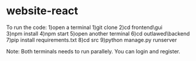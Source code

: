 # website-react

To run the code:
  1)open a terminal
  1)git clone
  2)cd frontend\gui\
  3)npm install
  4)npm start
  5)open another terminal
  6)cd outlawed\backend\
  7)pip install requirements.txt
  8)cd src
  9)python manage.py runserver


Note: Both terminals needs to run parallely.
You can login and register.
